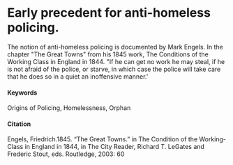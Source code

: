 # Early precedent for anti-homeless policing.    
The notion of anti-homeless policing is documented by Mark Engels. In the chapter "The Great Towns" from his 1845 work, The Conditions of the Working Class in England in 1844. 
"If he can get no work he may steal, if he is not afraid of the police, or starve, in which case the police will take care that he does so in a quiet an inoffensive manner.'
    
 #### Keywords
 Origins of Policing, Homelessness, Orphan
 
 #### Citation
 Engels, Friedrich.1845. “The Great Towns.” in The Condition of the Working-Class in England in 1844, in The City Reader, Richard T. LeGates and Frederic Stout, eds. Routledge, 2003: 60
